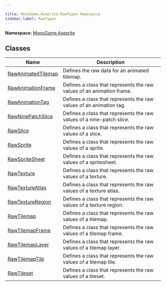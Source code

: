 ```yaml
---

title: MonoGame.Aseprite.RawTypes Namespace
sidebar_label: RawTypes
---
```

**Namespace:** [MonoGame.Aseprite](../)  

## Classes

| Name                                              | Description                                                            |
| ------------------------------------------------- | ---------------------------------------------------------------------- |
| [RawAnimatedTilemap](RawAnimatedTilemap/) | Defines the raw data for an animated tilemap.                          |
| [RawAnimationFrame](RawAnimationFrame/)   | Defines a class that represents the raw values of an animation frame.  |
| [RawAnimationTag](RawAnimationTag/)       | Defines a class that represents the raw values of an animation tag.    |
| [RawNinePatchSlice](RawNinePatchSlice/)   | Defines a class that represents the raw values of a nine\-patch slice. |
| [RawSlice](RawSlice/)                     | Defines a class that represents the raw values of a slice.             |
| [RawSprite](RawSprite/)                   | Defines a class that represents the raw values of a sprite.            |
| [RawSpriteSheet](RawSpriteSheet/)         | Defines a class that represents the raw values of a spritesheet.       |
| [RawTexture](RawTexture/)                 | Defines a class that represents the raw values of a texture.           |
| [RawTextureAtlas](RawTextureAtlas/)       | Defines a class that represents the raw values of a texture atlas.     |
| [RawTextureRegion](RawTextureRegion/)     | Defines a class that represents the raw values of a texture region.    |
| [RawTilemap](RawTilemap/)                 | Defines a class that represents the raw values of a tilemap.           |
| [RawTilemapFrame](RawTilemapFrame/)       | Defines a class that represents the raw values of a tilemap frame.     |
| [RawTilemapLayer](RawTilemapLayer/)       | Defines a class that represents the raw values of a tilemap layer.     |
| [RawTilemapTile](RawTilemapTile/)         | Defines a class that represents the raw values of a tilemap tile.      |
| [RawTileset](RawTileset/)                 | Defines a class that represents the raw values of a tileset.           |


